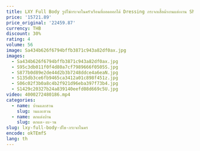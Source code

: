 ```yaml
---
title: LXY Full Body รูปไข่กระจกในครัวเรือนที่ถอดออกได้ Dressing กระจกเสื้อผ้างานแต่งงาน Shop FITTING กระจก
price: '15721.89'
price_original: '22459.87'
currency: THB
discount: 30%
rating: 4
volume: 56
image: Sa434b626f6794bffb3871c943a82df0ax.jpg
images:
  - Sa434b626f6794bffb3871c943a82df0ax.jpg
  - S95c3db011f0f4d80a7cf7989666f0505S.jpg
  - S877b0d89e2de44d2b3b7248ddce4a6eaN.jpg
  - S135db3ce6fb9465ca3412a01c898f451z.jpg
  - S06c02f3b0a8c4b2f921d96eba397f73b4.jpg
  - S1429c20327b24a839140eefd08d669c5U.jpg
video: 4000272480186.mp4
categories:
  - name: บ้านและสวน
    slug: านและสวน
  - name: ตกแต่งบ้าน
    slug: ตกแต-งบ-าน
slug: lxy-full-body-ปไข-กระจกในคร
encode: okTEmfS
lang: th
---
```

  